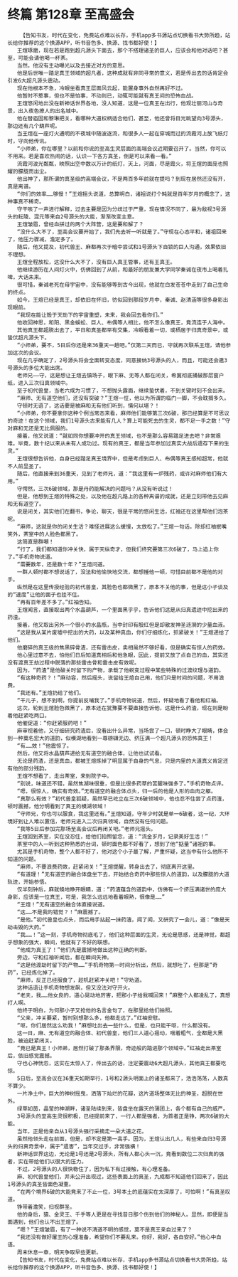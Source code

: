 # 终篇 第128章 至高盛会
        【告知书友，时代在变化，免费站点难以长存，手机app多书源站点切换看书大势所趋，站长给你推荐的这个换源APP，听书音色多、换源、找书都好使！】
       王煊琢磨，现在若是跑到超凡源头下面去，那个不搭理诸圣的巨人，应该会和他对话吧？甚至，可能会请他喝一杯茶。
       当然，他没有主动曝光以及去接近对方的意思。
       他是后世唯一踏足真王领域的超凡者，这种成就有非同寻常的意义，若是传出去的话肯定会引发6大超凡源头震动。
       现在他根本不急，冷眼坐看真王层面风云起，能置身事外自然再好不过。
       他暂时不惹事，但也不是怕事，不动则已，动辄可能就有真王间的恐怖血战。
       王煊悠闲地出没在新神话世界各地，没人知道，这是一位真王在出行，他观壮丽河山与奇景，出入夜色撩人的出名城中。
       他在替庙固和黎琳把关，看哪种大道权柄适合他们，甚至，他还曾将目光眺望向3号源头，那边还有几个葫芦呢。
       当王煊在一座灯火通明的不夜城中随波逐流，和很多人一起在穿城而过的流霞河上放飞纸灯时，守向他传讯。
       “小师弟，你在哪里？以前和你说的至高生灵层面的高端会议近期要召开了。当然，你可以不用来。若是喜欢热闹的话，认识一下各方真圣，倒是可以来看一看。”
       流霞河波光粼粼，映照出空中数以万计的纸灯，天上，河面，尽是霞火，将王煊的面庞也照耀的朦胧而出尘。
       他出神了，那所谓的真圣级的高端会议，不是两百多年前就在提吗？到现在居然还没有开，真是离谱。
       “你们的效率……够慢！”王煊摇头说道，总算明白，诸祖说打个盹就是百年岁月的概念了，这种事真不稀奇。
       守干咳了一声进行解释，过去主要是因为分歧过于严重，现在情况不同了，最为敌视3号源头的耘陵、混元等来自2号源头的大能，渐渐改变主意。
       王煊皱眉，曾经血拼过的两个大阵营，这是要和解了？
       “没什么大不了，至高会议要开始了，我们先去听一听就是了。”守现在心态平和，诸祖回来了，他压力骤减，澹定多了。
       随后，他又提及，初代兽王、麻都再次于暗中尝试和1号源头下自锁的巨人沟通，效果依旧不理想。
       王煊全程放松，这没什么大不了，没有巨人真王管事，还有王真王。
       他继续游历在人间灯火中，仿佛回到了从前，和最好的朋友兼大学同学秦诚在夜市上喝着扎啤，大话未来。
       很可惜，秦诚老死在母宇宙中，没有能够等到古今出现，他就在白发苍苍中走到了自己生命的终点。
       如今，王煊已经是真王，却依旧在怀旧，彷似回到那段岁月中，秦诚、赵清涵等很多身影出现眼前。
       “我现在能让毁于天劫下的宇宙重塑，未来，我会回去看你们。”
       他收回神思，和阳、黑金蜈蚣、巨人、布偶等人相比，他不怎么像真王，竟流连于人海中。
       其他真王都超脱出去了，平日和真圣都罕有交集，冷眼看着一切，或栖居于归真奇景中，或蛰伏超凡源头下。
       “小师弟，要不，5日后你还是来36重天一趟吧。”仅第二天而已，守就再次联系王煊，请他参加这次的会议。
       现在几乎确定了，2号源头将会全面转变态度，同意接纳3号源头的人，而且，可能还会邀3号源头的多位大能出席。
       老师兄——守，这是想让王煊去镇场子，眼下麻、无等人都在闭关，希冀彻底捅破那层窗户纸，进入三次归真领域中。
       至于初代兽皇，当老六成为习惯了，不想抛头露面，继续蛰伏着，不到关键时刻不会出来。
       “麻师、无有道空他们，还没有突破？”王煊一怔，他以为所谓的临门一脚，不会耽搁多久。
       守顿时无语了，这话要是被麻和无有他们听到，情何以堪？！
       “小师弟，你不要拿你这种个例当常态来看，麻师他们能够第三次6破，那已经算是不可思议的奇迹！在这个领域，我们1号源头古来能有几人？算上可能死去的生灵，都不足一手之数！”守对麻和无还是无比佩服的。
       接着，他又说道：“就如同你想要冲开的真王领域，也不是那么容易踏足进去吧？非常艰难。毕竟，数十纪以来从未有人成功过。现有的真王，都是当年参加过真实大战后遗存下来的生灵。”
       王煊很想告诉他，自身已经踏足真王境界中，但是考虑到巨人、布偶等真王感知超常，他就不人前显圣了。
       随后，他直接来到36重天，见到了老师兄，道：“我这里有一炉残药，或许对麻师他们有大用。”
       守愕然，三次6破领域，那是丹药能解决的问题吗？从没有听说过！
       但是，他想到王煊的特殊之处，以及他在超凡路上的各种离谱的成就，还是立刻带他去见麻和无有道空了。
       说是闭关，其实他们在翻书，争论，聊天，很是平常的悠闲生活，红袖还在这里帮他们泡茶呢。
       “麻师，这就是你的闭关生活？难怪进展这么缓慢，太放松了。”王煊一句话，除却红袖抿嘴笑外，茶室中的人脸色都黑了。
       这简直是群嘲！
       “行了，我们都知道你冲关快，属于天纵奇才，但我们终究要第三次6破了，马上追上你了。”手机奇物说道。
       “需要数年，还是数十年？”王煊问道。
       一群人顿时都不想说话了，没法和他愉快地交流，都想捶他一顿，可惜目前都不是他的对手。
       纵然是在这里传授经验的初代兽皇，其脸色也都微黑了，原本不关他的事，但是这小子谈及的“速度”让他的面子也挂不住。
       “再有百年差不多了。”红袖告知。
       王煊闻言，直接取出两个水晶葫芦，一个里面黑乎乎，告诉他们这是从归真遗迹中挖出来的药渣。
       接着，他又取出另外一个很小的水晶瓶，当中封印有殷红但是却散发神圣涟漪的少量血液。
       “这是我从某片废墟中挖出的大药，以及某种真血，你们仔细炼化，抓紧破关！”王煊递给了他们。
       他磨碎的真王级的焦黑碎骨渣，还有雷击皮，卖相虽然不够好看，但是确实有惊人的药效。
       他心里过意不去，怕他们日后知道真相后和他急眼，因此，提前又放了点自己的血，其实还没有渡真王劫过程中脱落的那些雷击骨和雷击皮有效呢。
       因为，“药渣”是他破关时留下的产物，承载了他蜕变过程中某些特殊的过渡纹理与道韵。
       “有这种奇药？！”麻动容，然后摇头，说留给王煊自己用，他们只是时间的问题，不用浪费。
       “我还有。”王煊扔给了他们。
       “干儿子，想不到啊，你提前反哺我了。”手机奇物说道，然后，怀疑地看了看他和红袖。
       这次，轮到王煊脸色微黑了，原本还在犹豫要不要直接告诉他，这是什么药渣，现在则是盼着他赶紧吃两口。
       他催促道：“你赶紧服药吧！”
       麻审视着他，又仔细研究药渣后，没看出什么异常，当场尝了一口，顿时睁大了眼睛，体会到一种莫名宏大的道韵，似模湖地看到一尊磅礴无边、挤压满一个超凡源头的恐怖真王！
       “有……效！”他震惊了。
       然后，他又将水晶葫芦递给无有道空的融合体，让他也试试看。
       无论是药渣，还是真血，都被王煊炼掉了明显属于自身的气息，只是内里的大道真义肯定还有他的部分残韵。
       王煊不想看了，走出茶室，来到院子中。
       “别说，味道还不错，虽然焦湖味很重，但是比很多药草的苦腥味强多了。”手机奇物点评。
       “嗯，很惊人，确实有奇效。”无有道空的融合体点头，归一后的他是人形的血肉之躯。
       “真那么有效？”初代兽皇狐疑，虽然早已屹立在三次6破领域中，他也忍不住尝了点药渣，顿时震撼，他分明看到了真王的模湖领域！
       “守师兄，你也可以服食，我这里还有。”王煊知道，守年少时就是单一6破者，这一纪，大环境好到让人难以置信，老师兄进入二次归真领域，自然没有任何问题。
       “我等5日后参加完那场至高会议后再闭关吧。”老师兄摇头。
       王煊回到茶室，实在没忍住，给他们拍照留念，道：“流金岁月，记录美好生活！”
       茶室中的人一听到这种熟悉的台词，顿时面色都不好看了，想到了他“掂量”诸祖的事。
       尤其是手机奇物，整个人都不好了，他对这个小子最了解，严重怀疑，这当中有什么他所不知道的问题。
       “麻师，不要浪费药效，赶紧闭关！”王煊提醒，转身出去了，彻底离开这里。
       “有道理！”无有道空的融合体盘坐下去，开始结合奇药中那些惊人的道韵，以及朦胧的大道轨迹，开始参悟。
       仅半刻钟后，麻就倏地睁开眼睛，道：“药渣蕴含的道韵中，仿佛有一个挤压满诸世的庞大身影，应该是一位真王，可是，我怎么远远地看着眼熟，很像是……”
       “王煊！”无有道空的融合体直接说道。
       “这……不是我的错觉？！”麻震撼了。
       “是他。”初代兽皇也点头，而后用手拈起一抹药渣，闻了闻，又研究了一会儿，道：“像是天劫击毁的大药。”
       “我……！”这一刻，手机奇物彻底毛了，他们这种层面的生灵，无论是思感，还是神觉，都超乎想象的强大，瞬间，他就有了不好的联想。
       “他成为真王了！”他们先是震撼地做出这种正确的判断。
       旁边，守和红袖听闻后，都在瞬间失神。
       “这是他渡劫时留下的产物……”手机奇物第一时间分析出，然后，就想吐了，但那是“奇药”，已经炼化掉了。
       “麻师，反正已经服食了，趁机赶紧冲关吧！”守劝道。
       这种话语让手机奇物想发飙，但又没法对守开火。
       “老夫，我……他女良的，道心晃动地厉害，把那小子给我喊回来！”麻整个人都凌乱了，真想打人啊。
       他终于明白，为何那小子又抢他的名言金句了，在那里给他们拍照。
       “父亲，冲关要紧，暂时别想那么多，他都走远了。”红袖安慰。
       “呕，你们居然这么劝我！”麻想吐出去一些什么，但是，也只能干呕，什么都没有。
       这一日，麻、无有道空的融合体、初代兽皇，他们三人道心摇动，喘着粗气，全都是大黑脸，被迫赶紧闭关。
       “竟已是真王！小师弟，居然打破了那条界限，奇迹般的踏进那个领域中。”红袖走出茶室后，依旧感觉震撼。
       守也心神恍忽，这实在太惊人了，传出去的话，注定要震动6大超凡源头，其他真王都要吃惊。
       5日后，至高会议在36重天如期举行，1号和2源头明面上的诸圣都来了，浩浩荡荡，人数真不算少。
       一片净土中，巨大的神树摇曳，洒落下灿烂的花瓣，这片道场整体无比的神圣，超脱在世外。
       绿草如茵，晶莹的神湖畔，诸圣陆续到来，皆盘坐在露天的蒲团上，各个都有自己的威严。
       3号源头的至高生灵很积极，已经提前来了，一行人都是强者，为首者正是铮，两次6破的大能。
       当年，正是他亲自从1号源头强行采摘走一朵大道之花。
       虽然他领头走在前面，但是，却不定是第一高手。因为，王煊认出几人，有些来自归3号源头的归真奇景中，属于“遗害”，当年交过手，非常强横！
       新神话世界这边，无论是1号还是2号源头，所有人都心头一沉，竟看到数位二次归真的强者，实在带给他们以很大的压力。
       不过，2号源头的人很快稳住了，因为私下有过接触，有心理准备。
       麻、初代兽皇他们，并未公开出现过，这些表面上的真圣，九成都不知道他们回来了，因此1号源头的真圣皆面色凝重。
       “在两个境界6破的大能竟来了不止一位，3号本土的底蕴实在太深厚了，可怕啊！”有真圣叹道。
       铮带着澹笑，扫视群圣。
       他的身后，猿、金灵王、千手等人更是在寻找昔日那个伤到他们的神秘人。显然，即便是当面遇到，他们也认不出王煊了。
       “嗯？”王煊皱眉，有了一种说不清道不明的感觉，莫不是真王亲自过来了？
       “我还没有做好屠王的心理准备，希望你们不要乱来。你好，我好，各自安好。”他心中自语。
       周末休息一章，明天争取早些更新。
       【告知书友，时代在变化，免费站点难以长存，手机app多书源站点切换看书大势所趋，站长给你推荐的这个换源APP，听书音色多、换源、找书都好使！】
